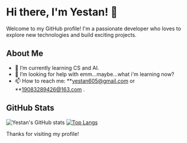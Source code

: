 # Hi there, I'm Yestan! 👋

Welcome to my GitHub profile! I'm a passionate developer who loves to explore new technologies and build exciting projects.

## About Me

- 🌱 I’m currently learning CS and AI.
- 🤔 I’m looking for help with emm...maybe...what i'm learning now?
- 📫 How to reach me: **yestan605@gmail.com or **19083289426@163.com .

## GitHub Stats

![Yestan's GitHub stats](https://github-readme-stats.vercel.app/api?username=yestan1125&show_icons=true&theme=radical)
[![Top Langs](https://github-readme-stats.vercel.app/api/top-langs/?username=yestan1125&layout=donut)](https://github.com/anuraghazra/github-readme-stats)

Thanks for visiting my profile!

